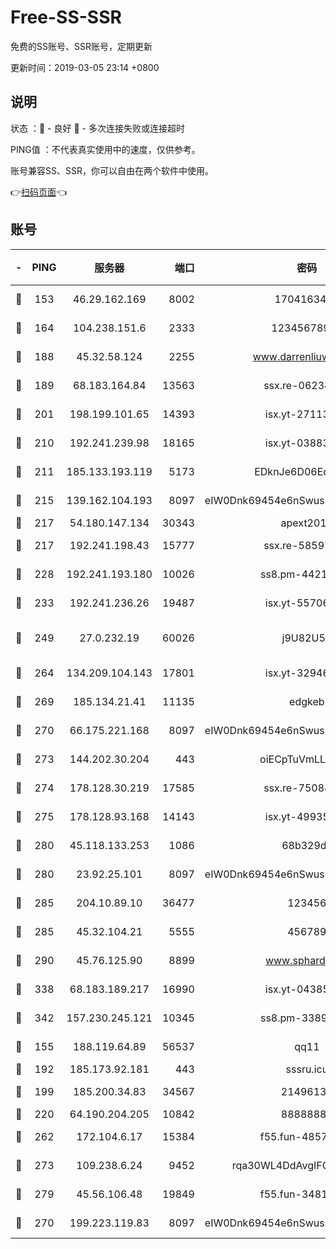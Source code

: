 # Free-SS-SSR

免费的SS账号、SSR账号，定期更新

更新时间：2019-03-05 23:14 +0800

## 说明

状态     ：🙂 - 良好 🙁 - 多次连接失败或连接超时

PING值   ：不代表真实使用中的速度，仅供参考。

账号兼容SS、SSR，你可以自由在两个软件中使用。

👉[扫码页面](https://liesauer.github.io/free-ss-ssr.github.io/)👈

## 账号

|-|PING|服务器|端口|密码|加密方式|区域|
|:----:|:----:|:-----:|-----:|:----:|:----:|:----:|
|🙂|153|46.29.162.169|8002|1704163453|aes-256-cfb|RU|
|🙂|164|104.238.151.6|2333|12345678900|aes-256-cfb|JP|
|🙂|188|45.32.58.124|2255|www.darrenliuwei.com|aes-256-cfb|JP|
|🙂|189|68.183.164.84|13563|ssx.re-06234172|aes-256-cfb|US|
|🙂|201|198.199.101.65|14393|isx.yt-27113496|aes-256-cfb|US|
|🙂|210|192.241.239.98|18165|isx.yt-03883101|aes-256-cfb|US|
|🙂|211|185.133.193.119|5173|EDknJe6D06EoWDaw|aes-256-cfb|US|
|🙂|215|139.162.104.193|8097|eIW0Dnk69454e6nSwuspv9DmS201tQ0D|aes-256-cfb|JP|
|🙂|217|54.180.147.134|30343|apext2019|chacha20|KR|
|🙂|217|192.241.198.43|15777|ssx.re-58597661|aes-256-cfb|US|
|🙂|228|192.241.193.180|10026|ss8.pm-44218245|aes-256-cfb|US|
|🙂|233|192.241.236.26|19487|isx.yt-55706100|aes-256-cfb|US|
|🙂|249|27.0.232.19|60026|j9U82U53|xchacha20-ietf-poly1305|HK|
|🙂|264|134.209.104.143|17801|isx.yt-32946841|aes-256-cfb|SG|
|🙂|269|185.134.21.41|11135|edgkeb|aes-256-cfb|GB|
|🙂|270|66.175.221.168|8097|eIW0Dnk69454e6nSwuspv9DmS201tQ0D|aes-256-cfb|US|
|🙂|273|144.202.30.204|443|oiECpTuVmLLxk4Ts|aes-256-cfb|US|
|🙂|274|178.128.30.219|17585|ssx.re-75084911|aes-256-cfb|SG|
|🙂|275|178.128.93.168|14143|isx.yt-49935432|aes-256-cfb|SG|
|🙂|280|45.118.133.253|1086|68b329da|aes-256-cfb|SG|
|🙂|280|23.92.25.101|8097|eIW0Dnk69454e6nSwuspv9DmS201tQ0D|aes-256-cfb|US|
|🙂|285|204.10.89.10|36477|123456|aes-256-cfb|US|
|🙂|285|45.32.104.21|5555|456789|aes-256-cfb|SG|
|🙂|290|45.76.125.90|8899|www.sphard.com|aes-256-cfb|JP|
|🙂|338|68.183.189.217|16990|isx.yt-04385835|aes-256-cfb|SG|
|🙂|342|157.230.245.121|10345|ss8.pm-33892732|aes-256-cfb|SG|
|🙂|155|188.119.64.89|56537|qq11|aes-256-cfb|RU|
|🙂|192|185.173.92.181|443|sssru.icu|rc4-md5|RU|
|🙂|199|185.200.34.83|34567|21496138|aes-256-cfb|US|
|🙂|220|64.190.204.205|10842|88888888|rc4-md5|US|
|🙂|262|172.104.6.17|15384|f55.fun-48571850|aes-256-cfb|US|
|🙂|273|109.238.6.24|9452|rqa30WL4DdAvgIFG6Fs3znzTa|aes-256-cfb|FR|
|🙂|279|45.56.106.48|19849|f55.fun-34811543|aes-256-cfb|US|
|🙁|270|199.223.119.83|8097|eIW0Dnk69454e6nSwuspv9DmS201tQ0D|aes-256-cfb|US|
